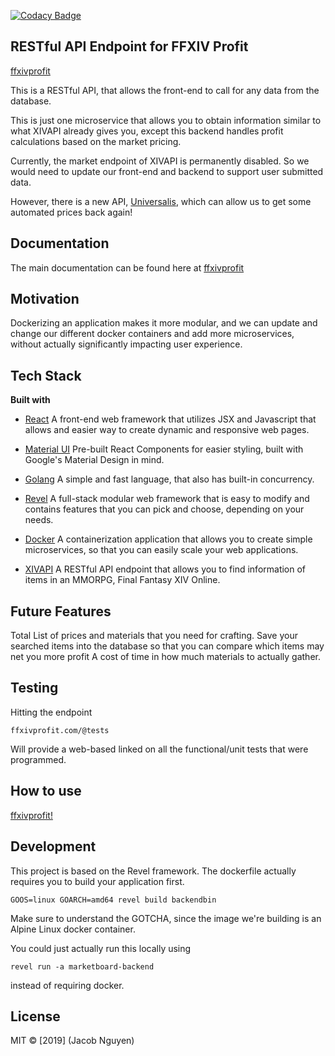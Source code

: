 [![Codacy Badge](https://api.codacy.com/project/badge/Grade/2c56a5a4244b4a1583857cc0ea7066f1)](https://www.codacy.com/manual/synkre/marketboard-backend?utm_source=github.com&amp;utm_medium=referral&amp;utm_content=icywaffle/marketboard-backend&amp;utm_campaign=Badge_Grade)

## RESTful API Endpoint for FFXIV Profit

[ffxivprofit](http://ffxivprofit.com/)

This is a RESTful API, that allows the front-end to call for any data from the database.

This is just one microservice that allows you to obtain information similar to what XIVAPI already gives you, except this backend handles profit calculations based on the market pricing.

Currently, the market endpoint of XIVAPI is permanently disabled. So we would need to update our front-end and backend to support user submitted data.

However, there is a new API, [Universalis](https://universalis.app/), which can allow us to get some automated prices back again!

## Documentation
The main documentation can be found here at [ffxivprofit](https://ffxivprofit.com/api/documentation/)

## Motivation
Dockerizing an application makes it more modular, and we can update and change our different docker containers and add more microservices, without actually significantly impacting user experience.

## Tech Stack
<b>Built with</b>
-   [React](https://reactjs.org/)
A front-end web framework that utilizes JSX and Javascript that allows and easier way to create dynamic and responsive web pages.

-   [Material UI](https://material-ui.com/)
Pre-built React Components for easier styling, built with Google's Material Design in mind.

-   [Golang](https://golang.org/)
A simple and fast language, that also has built-in concurrency.

-   [Revel](https://revel.github.io/)
A full-stack modular web framework that is easy to modify and contains features that you can pick and choose, depending on your needs.

-   [Docker](https://www.docker.com/)
A containerization application that allows you to create simple microservices, so that you can easily scale your web applications.

-   [XIVAPI](https://xivapi.com/)
A RESTful API endpoint that allows you to find information of items in an MMORPG, Final Fantasy XIV Online.

## Future Features
Total List of prices and materials that you need for crafting.
Save your searched items into the database so that you can compare which items may net you more profit
A cost of time in how much materials to actually gather.


## Testing
Hitting the endpoint

`ffxivprofit.com/@tests`

Will provide a web-based linked on all the functional/unit tests that were programmed.

## How to use
[ffxivprofit!](http://ffxivprofit.com/)

## Development
This project is based on the Revel framework. 
The dockerfile actually requires you to build your application first.

`GOOS=linux GOARCH=amd64 revel build backendbin`

Make sure to understand the GOTCHA, since the image we're building is an Alpine Linux docker container.

You could just actually run this locally using 

`revel run -a marketboard-backend`

instead of requiring docker.

## License
MIT © \[2019] (Jacob Nguyen)
